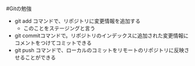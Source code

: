 #Gitの勉強
- git add コマンドで、リポジトリに変更情報を追加する
  - このことをステージングと言う
- git commitコマンドで。リポジトリのインデックスに追加された変更情報にコメントをつけてコミットできる
- git push コマンドで、ローカルのコミットをリモートのリポジトリに反映させることができる
